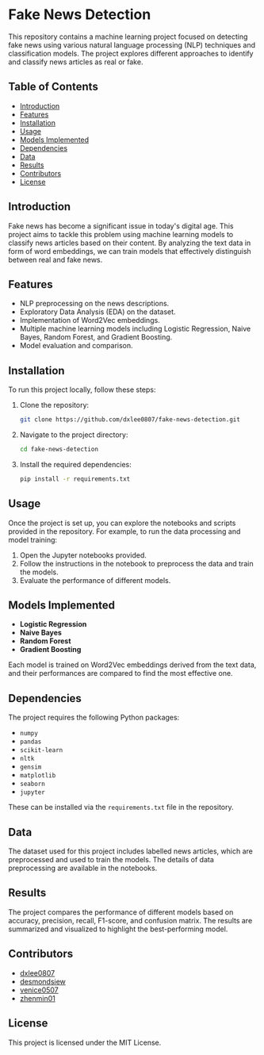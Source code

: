 # Fake News Detection

This repository contains a machine learning project focused on detecting fake news using various natural language processing (NLP) techniques and classification models. The project explores different approaches to identify and classify news articles as real or fake.

## Table of Contents
- [Introduction](#introduction)
- [Features](#features)
- [Installation](#installation)
- [Usage](#usage)
- [Models Implemented](#models-implemented)
- [Dependencies](#dependencies)
- [Data](#data)
- [Results](#results)
- [Contributors](#contributors)
- [License](#license)

## Introduction

Fake news has become a significant issue in today's digital age. This project aims to tackle this problem using machine learning models to classify news articles based on their content. By analyzing the text data in form of word embeddings, we can train models that effectively distinguish between real and fake news.

## Features

- NLP preprocessing on the news descriptions.
- Exploratory Data Analysis (EDA) on the dataset.
- Implementation of Word2Vec embeddings.
- Multiple machine learning models including Logistic Regression, Naive Bayes, Random Forest, and Gradient Boosting.
- Model evaluation and comparison.

## Installation

To run this project locally, follow these steps:

1. Clone the repository:
    ```bash
    git clone https://github.com/dxlee0807/fake-news-detection.git
    ```
2. Navigate to the project directory:
    ```bash
    cd fake-news-detection
    ```
3. Install the required dependencies:
    ```bash
    pip install -r requirements.txt
    ```

## Usage

Once the project is set up, you can explore the notebooks and scripts provided in the repository. For example, to run the data processing and model training:

1. Open the Jupyter notebooks provided.
2. Follow the instructions in the notebook to preprocess the data and train the models.
3. Evaluate the performance of different models.

## Models Implemented

- **Logistic Regression**
- **Naive Bayes**
- **Random Forest**
- **Gradient Boosting**

Each model is trained on Word2Vec embeddings derived from the text data, and their performances are compared to find the most effective one.

## Dependencies

The project requires the following Python packages:
- `numpy`
- `pandas`
- `scikit-learn`
- `nltk`
- `gensim`
- `matplotlib`
- `seaborn`
- `jupyter`

These can be installed via the `requirements.txt` file in the repository.

## Data

The dataset used for this project includes labelled news articles, which are preprocessed and used to train the models. The details of data preprocessing are available in the notebooks.

## Results

The project compares the performance of different models based on accuracy, precision, recall, F1-score, and confusion matrix. The results are summarized and visualized to highlight the best-performing model.

## Contributors

- [dxlee0807](https://github.com/dxlee0807)
- [desmondsiew](https://github.com/desmondsiew)
- [venice0507](https://github.com/venice0507)
- [zhenmin01](https://github.com/zhenmin01)

## License

This project is licensed under the MIT License.
